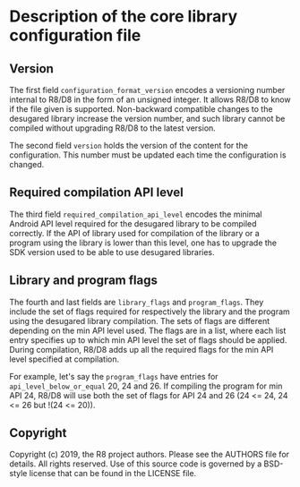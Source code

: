 # Description of the core library configuration file

## Version

The first field `configuration_format_version` encodes a versioning number internal to R8/D8
in the form of an unsigned integer. It allows R8/D8 to know if the file given is supported.
Non-backward compatible changes to the desugared library increase the version number, and such
library cannot be compiled without upgrading R8/D8 to the latest version.

The second field `version` holds the version of the content for the configuration. This number
must be updated each time the configuration is changed.

## Required compilation API level

The third field `required_compilation_api_level` encodes the minimal Android API level required for
the desugared library to be compiled correctly. If the API of library used for compilation of the
library or a program using the library is lower than this level, one has to upgrade the SDK version
used to be able to use desugared libraries.

## Library and program flags

The fourth and last fields are `library_flags` and `program_flags`. They include the set of flags
required for respectively the library and the program using the desugared library compilation. The
sets of flags are different depending on the min API level used. The flags are in a list, where
each list entry specifies up to which min API level the set of flags should be applied. During
compilation, R8/D8 adds up all the required flags for the min API level specified at compilation.

For example, let's say the `program_flags` have entries for `api_level_below_or_equal` 20, 24 and 26.
If compiling the program for min API 24, R8/D8 will use both the set of flags for API 24 and 26
(24 <= 24, 24 <= 26 but !(24 <= 20)).

## Copyright

Copyright (c) 2019, the R8 project authors. Please see the AUTHORS file
for details. All rights reserved. Use of this source code is governed by a
BSD-style license that can be found in the LICENSE file.
